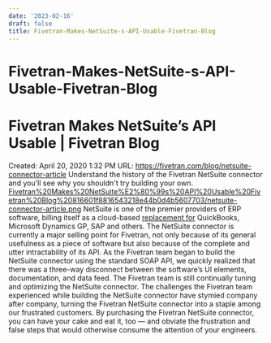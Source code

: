 ```yaml
---
date: '2023-02-16'
draft: false
title: Fivetran-Makes-NetSuite-s-API-Usable-Fivetran-Blog
---
```


# Fivetran-Makes-NetSuite-s-API-Usable-Fivetran-Blog

# Fivetran Makes NetSuite’s API Usable | Fivetran Blog
Created: April 20, 2020 1:32 PM
URL: https://fivetran.com/blog/netsuite-connector-article
Understand the history of the Fivetran NetSuite connector and you'll see why you shouldn't try building your own.
[Fivetran%20Makes%20NetSuite%E2%80%99s%20API%20Usable%20Fivetran%20Blog%20816601f8816543218e44b0d4b5607703/netsuite-connector-article.png](Fivetran%20Makes%20NetSuite%E2%80%99s%20API%20Usable%20Fivetran%20Blog%20816601f8816543218e44b0d4b5607703/netsuite-connector-article.png)
NetSuite is one of the premier providers of ERP software, billing itself as a cloud-based [replacement for](http://www.netsuite.com/portal/solutions.shtml) QuickBooks, Microsoft Dynamics GP, SAP and others.
The NetSuite connector is currently a major selling point for Fivetran, not only because of its general usefulness as a piece of software but also because of the complete and utter intractability of its API.
As the Fivetran team began to build the NetSuite connector using the standard SOAP API, we quickly realized that there was a three-way disconnect between the software’s UI elements, documentation, and data feed.
The Fivetran team is still continually tuning and optimizing the NetSuite connector.
The challenges the Fivetran team experienced while building the NetSuite connector have stymied company after company, turning the Fivetran NetSuite connector into a staple among our frustrated customers.
By purchasing the Fivetran NetSuite connector, you can have your cake and eat it, too — and obviate the frustration and false steps that would otherwise consume the attention of your engineers.
